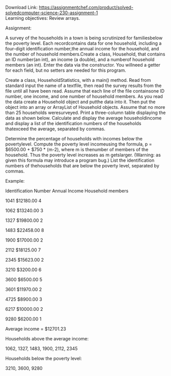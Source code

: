 Download Link: https://assignmentchef.com/product/solved-solvedcomputer-science-230-assignment-1
<br>
Learning objectives: Review arrays.

Assignment:

A survey of the households in a town is being scrutinized for familiesbelow the poverty level. Each recordcontains data for one household, including a four-digit identification number,the annual income for the household, and the number of household members.Create a class, Household, that contains an ID number(an int), an income (a double), and a numberof household members (an int). Enter the data via the constructor. You willneed a getter for each field, but no setters are needed for this program.

Create a class, HouseholdStatistics, with a main() method. Read from standard input the name of a textfile, then read the survey results from the file until all have been read. Assume that each line of the file containsone ID number, one income, and one number of household members. As you read the data create a Household object and putthe data into it. Then put the object into an array or ArrayList of Household objects. Assume that no more than 25 households weresurveyed. Print a three-column table displaying the data as shown below. Calculate and display the average householdincome and display a list of the identification numbers of the households thatexceed the average, separated by commas.

Determine the percentage of households with incomes below the povertylevel. Compute the poverty level incomeusing the formula, p = $6500.00 + $750 * (m-2), where m is thenumber of members of the household. Thus the poverty level increases as m getslarger. (Warning: as given this formula may introduce a program bug.) List the identification numbers of thehouseholds that are below the poverty level, separated by commas.

Example:

Identification Number Annual Income Household members

1041 $12180.00 4

1062 $13240.00 3

1327 $19800.00 2

1483 $22458.00 8

1900 $17000.00 2

2112 $18125.00 7

2345 $15623.00 2

3210 $3200.00 6

3600 $6500.00 5

3601 $11970.00 2

4725 $8900.00 3

6217 $10000.00 2

9280 $6200.00 1

Average income = $12701.23

Households above the average income:

1062, 1327, 1483, 1900, 2112, 2345

Households below the poverty level:

3210, 3600, 9280
